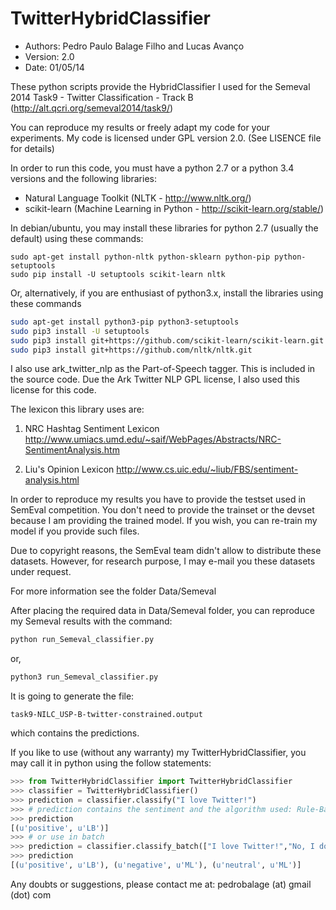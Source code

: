 ﻿TwitterHybridClassifier
=======================

- Authors: Pedro Paulo Balage Filho and Lucas Avanço
- Version: 2.0
- Date: 01/05/14

These python scripts provide the HybridClassifier I used for the Semeval 2014 Task9 - Twitter Classification - Track B (http://alt.qcri.org/semeval2014/task9/)

You can reproduce my results or freely adapt my code for your experiments. My code is licensed under GPL version 2.0. (See LISENCE file for details)

In order to run this code, you must have a python 2.7 or a python 3.4 versions and the following libraries:

- Natural Language Toolkit (NLTK - http://www.nltk.org/)
- scikit-learn (Machine Learning in Python - http://scikit-learn.org/stable/)

In debian/ubuntu, you may install these libraries for python 2.7 (usually the default) using these commands:

```shell
sudo apt-get install python-nltk python-sklearn python-pip python-setuptools
sudo pip install -U setuptools scikit-learn nltk
```

Or, alternatively, if you are enthusiast of python3.x, install the libraries using these commands

```sh
sudo apt-get install python3-pip python3-setuptools
sudo pip3 install -U setuptools
sudo pip3 install git+https://github.com/scikit-learn/scikit-learn.git
sudo pip3 install git+https://github.com/nltk/nltk.git
```

I also use ark_twitter_nlp as the Part-of-Speech tagger. This is included in the source code. Due the Ark Twitter NLP GPL license, I also used this license for this code.

The lexicon this library uses are:

1. NRC Hashtag Sentiment Lexicon
http://www.umiacs.umd.edu/~saif/WebPages/Abstracts/NRC-SentimentAnalysis.htm

2. Liu's Opinion Lexicon
http://www.cs.uic.edu/~liub/FBS/sentiment-analysis.html

In order to reproduce my results you have to provide the testset used in SemEval competition. You don't need to provide the trainset or the devset because I am providing the trained model. If you wish, you can re-train my model if you provide such files. 

Due to copyright reasons, the SemEval team didn't allow to distribute these datasets. However, for research purpose, I may e-mail you these datasets under request.

For more information see the folder Data/Semeval

After placing the required data in Data/Semeval folder, you can reproduce my Semeval results with the command:

```sh
python run_Semeval_classifier.py
```
or,

```sh
python3 run_Semeval_classifier.py
```

It is going to generate the file:

    task9-NILC_USP-B-twitter-constrained.output

which contains the predictions.


If you like to use (without any warranty) my TwitterHybridClassifier, you may call it in python using the follow statements:

```python
>>> from TwitterHybridClassifier import TwitterHybridClassifier
>>> classifier = TwitterHybridClassifier()
>>> prediction = classifier.classify("I love Twitter!")
>>> # prediction contains the sentiment and the algorithm used: Rule-Base, Lexicon-based or Machine Learning
>>> prediction
[(u'positive', u'LB')]
>>> # or use in batch
>>> prediction = classifier.classify_batch(["I love Twitter!","No, I don't like this.","Twitter rocks."])
>>> prediction
[(u'positive', u'LB'), (u'negative', u'ML'), (u'neutral', u'ML')]
```

Any doubts or suggestions, please contact me at: pedrobalage (at) gmail (dot) com

